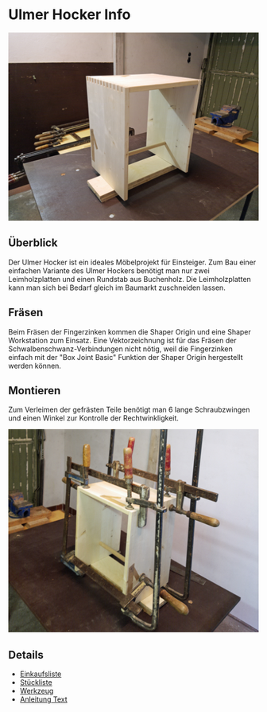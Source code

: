 # Ulmer Hocker Info

![Ulmer Hocker](https://github.com/FLMRobert/Garage42/blob/main/Product/UlmerHocker/Images/UlmerHocker.jpg)

## Überblick
Der Ulmer Hocker ist ein ideales Möbelprojekt für Einsteiger.
Zum Bau einer einfachen Variante des Ulmer Hockers benötigt man nur zwei Leimholzplatten 
und einen Rundstab aus Buchenholz. Die Leimholzplatten kann man sich bei Bedarf gleich im Baumarkt zuschneiden lassen.

## Fräsen

Beim Fräsen der Fingerzinken kommen die Shaper Origin und eine Shaper Workstation zum Einsatz.
Eine Vektorzeichnung ist für das Fräsen der Schwalbenschwanz-Verbindungen nicht nötig, 
weil die Fingerzinken einfach mit der "Box Joint Basic" Funktion der Shaper Origin 
hergestellt werden können.

## Montieren

Zum Verleimen der gefrästen Teile benötigt man 6 lange Schraubzwingen und
einen Winkel zur Kontrolle der Rechtwinkligkeit.

![Ulmer Hocker Verleimen](https://github.com/FLMRobert/Garage42/blob/main/Product/UlmerHocker/Images/UlmerHocker_Verleimen.jpg)

## Details

* [Einkaufsliste](https://github.com/FLMRobert/Garage42/blob/main/Product/UlmerHocker/UlmerHocker_PurchaseList_DE.md)
* [Stückliste](https://github.com/FLMRobert/Garage42/blob/main/Product/UlmerHocker/UlmerHocker_BoM_DE.md)
* [Werkzeug](https://github.com/FLMRobert/Garage42/blob/main/Product/UlmerHocker/UlmerHocker_Tools_DE.md)
* [Anleitung Text](https://github.com/FLMRobert/Garage42/blob/main/Product/UlmerHocker/UlmerHocker_Steps_DE.md)
